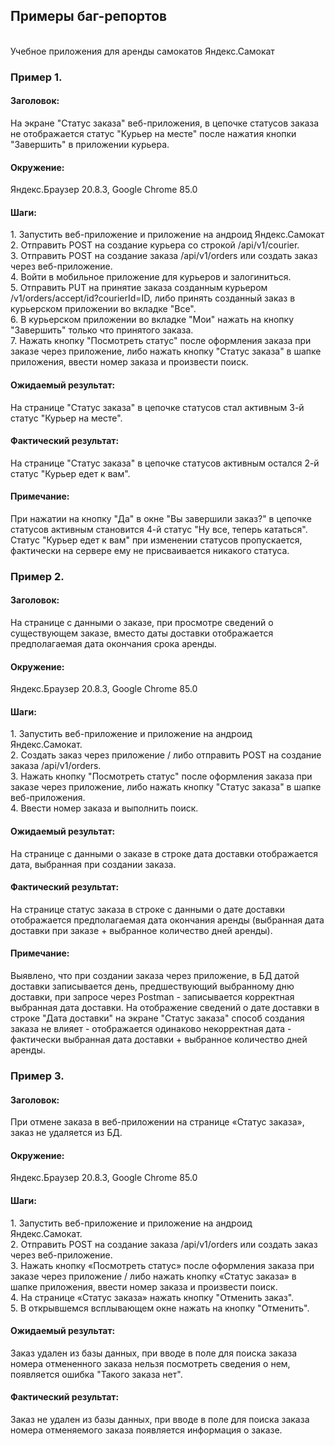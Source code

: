 ## Примеры баг-репортов
<br>
Учебное приложения для аренды самокатов Яндекс.Самокат

<h3>Пример 1.</h3>

<h4>Заголовок:</h4>
На экране "Статус заказа" веб-приложения, в цепочке статусов заказа не отображается статус "Курьер на месте" после нажатия кнопки "Завершить" в приложении курьера.

<h4>Окружение:</h4>
Яндекс.Браузер 20.8.3, Google Chrome 85.0

<h4>Шаги:</h4>
1.	Запустить веб-приложение и приложение на андроид Яндекс.Самокат
<br>
2.	Отправить POST на создание курьера со строкой /api/v1/courier.
<br>
3.	Отправить POST на создание заказа /api/v1/orders или создать заказ через веб-приложение.
<br>
4.	Войти в мобильное приложение для курьеров и залогиниться.
<br>
5.	Отправить PUT на принятие заказа созданным курьером /v1/orders/accept/id?courierId=ID, либо принять созданный заказ в курьерском приложении во вкладке "Все".
<br>
6.	В курьерском приложении во вкладке "Мои" нажать на кнопку "Завершить" только что принятого заказа.
<br>
7.	Нажать кнопку "Посмотреть статус" после оформления заказа при заказе через приложение, либо нажать кнопку "Статус заказа" в шапке приложения, ввести номер заказа и произвести поиск.


<h4>Ожидаемый результат:</h4>
На странице "Статус заказа" в цепочке статусов стал активным 3-й статус "Курьер на месте".

<h4>Фактический результат:</h4>
На странице "Статус заказа" в цепочке статусов активным остался 2-й статус "Курьер едет к вам".

<h4>Примечание:</h4>
При нажатии на кнопку "Да" в окне "Вы завершили заказ?" в цепочке статусов активным становится 4-й статус "Ну все, теперь кататься". Статус "Курьер едет к вам" при изменении статусов пропускается, фактически на сервере ему не присваивается никакого статуса.

<br>

<h3>Пример 2.</h3>

<h4>Заголовок:</h4>
На странице с данными о заказе, при просмотре сведений о существующем заказе, вместо даты доставки отображается предполагаемая дата окончания срока аренды.

<h4>Окружение:</h4>
Яндекс.Браузер 20.8.3, Google Chrome 85.0

<h4>Шаги:</h4>
1.	Запустить веб-приложение и приложение на андроид Яндекс.Самокат.
<br>
2.	Создать заказ через приложение / либо отправить POST на создание заказа /api/v1/orders.
<br>
3.	Нажать кнопку "Посмотреть статус" после оформления заказа при заказе через приложение, либо нажать кнопку "Статус заказа" в шапке веб-приложения.
<br>
4.	Ввести номер заказа и выполнить поиск.

<h4>Ожидаемый результат:</h4>
На странице с данными о заказе в строке дата доставки отображается дата, выбранная при создании заказа.

<h4>Фактический результат:</h4>
На странице статус заказа в строке с данными о дате доставки отображается предполагаемая дата окончания аренды (выбранная дата доставки при заказе + выбранное количество дней аренды).

<h4>Примечание:</h4>
Выявлено, что при создании заказа через приложение, в БД датой доставки записывается день, предшествующий выбранному дню доставки, при запросе через Postman - записывается корректная выбранная дата доставки. На отображение сведений о дате доставки в строке "Дата доставки" на экране "Статус заказа" способ создания заказа не влияет - отображается одинаково некорректная дата - фактически выбранная дата доставки + выбранное количество дней аренды.

<br>

<h3>Пример 3.</h3>

<h4>Заголовок:</h4>
При отмене заказа в веб-приложении на странице «Статус заказа», заказ не удаляется из БД.

<h4>Окружение:</h4>
Яндекс.Браузер 20.8.3, Google Chrome 85.0

<h4>Шаги:</h4>
1.	Запустить веб-приложение и приложение на андроид Яндекс.Самокат.
<br>
2.	Отправить POST на создание заказа /api/v1/orders или создать заказ через веб-приложение.
<br>
3.	Нажать кнопку «Посмотреть статус» после оформления заказа при заказе через приложение / либо нажать кнопку «Статус заказа» в шапке приложения, ввести номер заказа и произвести поиск.
<br>
4.	На странице «Статус заказа» нажать кнопку "Отменить заказ".
<br>
5.	В открывшемся всплывающем окне нажать на кнопку "Отменить".

<h4>Ожидаемый результат:</h4>
Заказ удален из базы данных, при вводе в поле для поиска заказа номера отмененного заказа нельзя посмотреть сведения о нем, появляется ошибка "Такого заказа нет".

<h4>Фактический результат:</h4>
Заказ не удален из базы данных, при вводе в поле для поиска заказа номера отменяемого заказа появляется информация о заказе.

